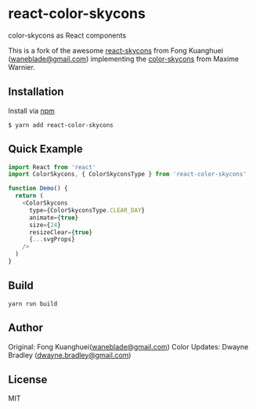 # react-color-skycons

color-skycons as React components

This is a fork of the awesome [react-skycons](https://github.com/roadmanfong/react-skycons)
from Fong Kuanghuei (waneblade@gmail.com) implementing the [color-skycons](https://github.com/maxdow/skycons)
from Maxime Warnier.

## Installation

Install via [npm](https://www.npmjs.com/package/react-color-skycons)

```cli
$ yarn add react-color-skycons
```

## Quick Example

```js
import React from 'react'
import ColorSkycons, { ColorSkyconsType } from 'react-color-skycons'

function Demo() {
  return (
    <ColorSkycons
      type={ColorSkyconsType.CLEAR_DAY}
      animate={true}
      size={24}
      resizeClear={true}
      {...svgProps}
    />
  )
}
```

## Build

```cli
yarn run build
```

## Author

Original: Fong Kuanghuei(waneblade@gmail.com)
Color Updates: Dwayne Bradley (dwayne.bradley@gmail.com)

## License

MIT
